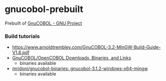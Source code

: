 gnucobol-prebuilt
=================
Prebuilt of [GnuCOBOL - GNU Project](https://gnucobol.sourceforge.io/)

### Build tutorials
- https://www.arnoldtrembley.com/GnuCOBOL-3.2-MinGW-Build-Guide-V1.8.pdf
- [GnuCOBOL/OpenCOBOL Downloads, Binaries, and Links](https://www.arnoldtrembley.com/GnuCOBOL.htm)
  - binaries available
- [mridoni/gnucobol-binaries: gnucobol-3.1.2-windows-x64-mingw](https://github.com/mridoni/gnucobol-binaries)
  - binaries available
